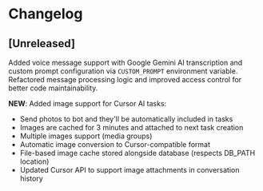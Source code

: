 # Changelog

## [Unreleased]

Added voice message support with Google Gemini AI transcription and custom prompt configuration via `CUSTOM_PROMPT` environment variable. Refactored message processing logic and improved access control for better code maintainability.

**NEW**: Added image support for Cursor AI tasks:
- Send photos to bot and they'll be automatically included in tasks
- Images are cached for 3 minutes and attached to next task creation
- Multiple images support (media groups)
- Automatic image conversion to Cursor-compatible format
- File-based image cache stored alongside database (respects DB_PATH location)
- Updated Cursor API to support image attachments in conversation history 